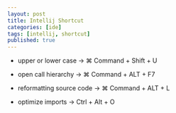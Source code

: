 ```yaml
---
layout: post
title: Intellij Shortcut
categories: [ide]
tags: [intellij, shortcut]
published: true
---
```


- upper or lower case -> ⌘ Command + Shift + U

- open call hierarchy -> ⌘ Command + ALT + F7

- reformatting source code -> ⌘ Command + ALT + L

- optimize imports -> Ctrl + Alt + O
